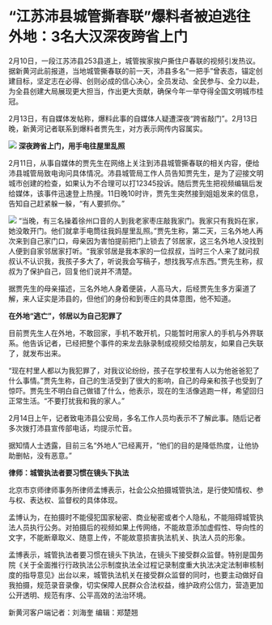 # “江苏沛县城管撕春联”爆料者被迫逃往外地：3名大汉深夜跨省上门

2月10日，一段江苏沛县253县道上，城管挨家挨户撕住户春联的视频引发热议。据新黄河此前报道，当地城管撕春联的前一天，沛县多名“一把手”曾表态，锚定创建目标，坚定志在必得、创则必成的信心决心，全员发动、全民参与、全力以赴，为全县创建大局展现更大担当，作出更大贡献，确保今年一举夺得全国文明城市桂冠。

2月13日，有自媒体发帖称，爆料此事的自媒体人疑遭深夜“跨省敲门”。2月13日晚，新黄河记者联系到爆料者贾先生，对方表示网传内容属实。

![](https://inews.gtimg.com/news_bt/OsJWUFpbO9Jaks8tTT1T2N46q0wA4jMRIp0ZFpEfpiOy0AA/1000)
**深夜跨省上门，用手电往屋里乱照**

2月11日，从事自媒体的贾先生在网络上关注到沛县城管撕春联的相关内容，便给沛县城管局致电询问具体情况。沛县城管局工作人员告知贾先生，是为了迎接文明城市创建的检查，如果认为不合理可以打12345投诉。随后贾先生把视频编辑后发给媒体，该事件迅速登上热搜。11日晚10时许，贾先生突然接到姐姐发来的信息，告知自己赶紧躲一躲，“有人要抓你。”

![](https://inews.gtimg.com/news_bt/OTV35QmEI0B_2FDg2YP-uYET_YBBaeuMa4iXgT-PiBRXQAA/1000)
“当晚，有三名操着徐州口音的人到我老家枣庄敲我家门。我家只有我妈在家，她没敢开门。他们就拿手电筒往我妈屋里乱照。”贾先生称，第二天，三名外地人再次来到自己家门口，母亲因为害怕提前把门上锁去了邻居家，这三名外地人没找到人便到自家邻居家打听。“我家邻居是我本家的一位叔叔，当时三个人来了就问叔叔认不认识我，我孩子多大了，听说我会写稿子，想找我写点东西。”贾先生称，叔叔为了保护自己，回复他们说并不清楚。

据贾先生的母亲描述，三名外地人身着便装，人高马大，后经贾先生多方渠道了解，来人证实是沛县的，但他们的身份和到枣庄的具体意图，他不知道。

**在外地“逃亡”，邻居以为自己犯罪了**

目前贾先生人在外地，不敢回家，手机不敢开机，只能暂时用家人的手机与外界联系。他告诉记者，已经把整个事件的来龙去脉录制成视频交给朋友，如果自己失联了，就发布出来。

“现在村里人都以为我犯罪了，对我议论纷纷，孩子在学校里有人以为他爸爸犯了什么事情。”贾先生称，自己的生活受到了很大的影响，自己的母亲和孩子也受到了惊吓。贾先生不明白自己做错了什么，他表示，现在的生活像逃跑一样，希望回归正常生活。“不要打扰我和我的家人。”

2月14日上午，记者致电沛县公安局，多名工作人员均表示不了解此事。随后记者多次拨打沛县宣传部电话，均提示忙音。

据知情人士透露，目前三名“外地人”已经离开，“他们的目的是降低热度，让他协助删帖，没有恶意。”

**律师：城管执法者要习惯在镜头下执法**

北京市京师律师事务所律师孟博表示，社会公众拍摄城管执法，是行使知情权、参与权、表达权、监督权的具体体现。

孟博认为，在拍摄时不能侵犯国家秘密、商业秘密或者个人隐私，不能阻碍城管执法人员执行公务。对拍摄后的视频如果上传网络，不能故意添加虚假性、导向性的文字，不能断章取义、随意上传，不能故意损害执法机关、执法人员的形象。

孟博表示，城管执法者要习惯在镜头下执法，在镜头下接受群众监督。特别是国务院《关于全面推行行政执法公示制度执法全过程记录制度重大执法决定法制审核制度的指导意见》出台以来，城管执法机关在接受群众监督的同时，也要主动做好自我拍摄，规范录音录像，切实保障人民群众合法权益，维护政府公信力，营造更加公开透明、规范有序、公平高效的法治环境。

新黄河客户端记者：刘海奎 编辑：郑楚翘

